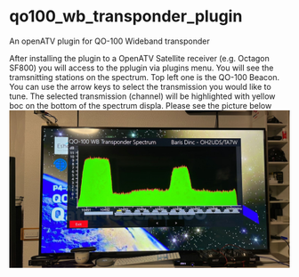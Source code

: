 # qo100_wb_transponder_plugin
An openATV plugin for QO-100 Wideband transponder

After installing the plugin to a OpenATV Satellite receiver (e.g. Octagon SF800) you will access to the pplugin via plugins menu.
You will see the tramsnitting stations on the spectrum. Top left one is the QO-100 Beacon.
You can use the arrow keys to select the transmission you would like to tune. The selected transmission (channel) will be highlighted with yellow boc on the bottom of the spectrum displa.
Please see the picture below
<IMG SRC="qo100_plugin.jpeg">
